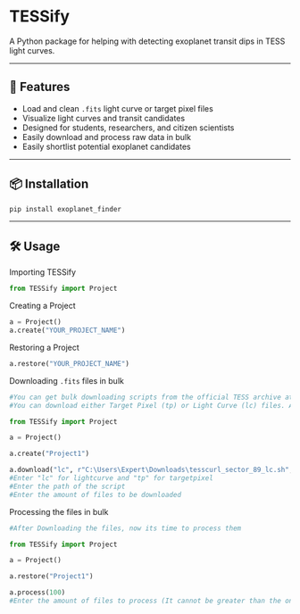 # TESSify
A Python package for helping with detecting exoplanet transit dips in TESS light curves.

---

## 🚀 Features

- Load and clean `.fits` light curve or target pixel files
- Visualize light curves and transit candidates
- Designed for students, researchers, and citizen scientists
- Easily download and process raw data in bulk
- Easily shortlist potential exoplanet candidates

---

## 📦 Installation

```bash
pip install exoplanet_finder
```

---

## 🛠️ Usage

Importing TESSify

```python
from TESSify import Project
```

Creating a Project

```python
a = Project()
a.create("YOUR_PROJECT_NAME")
```

Restoring a Project

```python
a.restore("YOUR_PROJECT_NAME")
```

Downloading `.fits` files in bulk

```python
#You can get bulk downloading scripts from the official TESS archive at `https://archive.stsci.edu/tess/bulk_downloads/bulk_downloads_ffi-tp-lc-dv.html`
#You can download either Target Pixel (tp) or Light Curve (lc) files. After download, copy the path of the file.

from TESSify import Project

a = Project()

a.create("Project1")

a.download("lc", r"C:\Users\Expert\Downloads\tesscurl_sector_89_lc.sh", 100)
#Enter "lc" for lightcurve and "tp" for targetpixel
#Enter the path of the script
#Enter the amount of files to be downloaded

```

Processing the files in bulk

```python
#After Downloading the files, now its time to process them

from TESSify import Project

a = Project()

a.restore("Project1")

a.process(100)
#Enter the amount of files to process (It cannot be greater than the ones you have downloaded)
```
